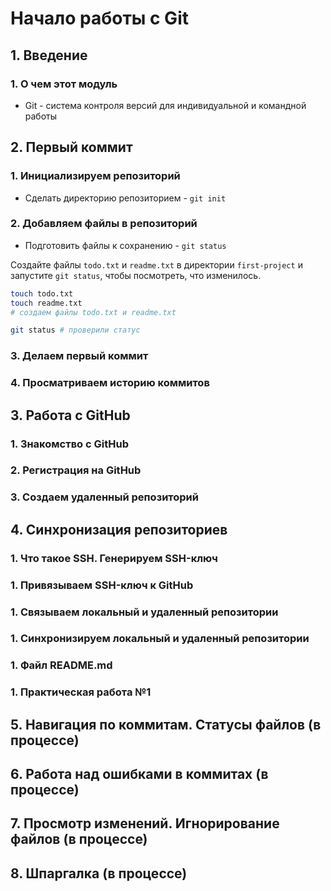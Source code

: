# Начало работы с Git
## 1. Введение
### 1. О чем этот модуль
* Git - система контроля версий для индивидуальной и командной работы

## 2. Первый коммит
### 1. Инициализируем репозиторий
* Сделать директорию репозиторием - `git init`
### 2. Добавляем файлы в репозиторий
* Подготовить файлы к сохранению - `git status`

Создайте файлы `todo.txt` и `readme.txt` в директории `first-project` и запустите `git status`, чтобы посмотреть, что изменилось.

```bash
touch todo.txt
touch readme.txt
# создаем файлы todo.txt и readme.txt

git status # проверили статус
```
### 3. Делаем первый коммит
### 4. Просматриваем историю коммитов

## 3. Работа с GitHub
### 1. Знакомство с GitHub
### 2. Регистрация на GitHub
### 3. Создаем удаленный репозиторий

## 4. Синхронизация репозиториев
### 1. Что такое SSH. Генерируем SSH-ключ
### 1. Привязываем SSH-ключ к GitHub
### 1. Связываем локальный и удаленный репозитории
### 1. Синхронизируем локальный и удаленный репозитории
### 1. Файл README.md
### 1. Практическая работа №1

## 5. Навигация по коммитам. Статусы файлов (в процессе)
## 6. Работа над ошибками в коммитах (в процессе)
## 7. Просмотр изменений. Игнорирование файлов (в процессе)
## 8. Шпаргалка (в процессе)